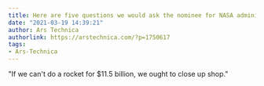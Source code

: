 ```yaml
---
title: Here are five questions we would ask the nominee for NASA administrator
date: "2021-03-19 14:39:21"
author: Ars Technica
authorlink: https://arstechnica.com/?p=1750617
tags:
- Ars-Technica
---
```

"If we can't do a rocket for $11.5 billion, we ought to close up shop."